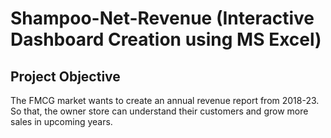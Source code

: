 # Shampoo-Net-Revenue (Interactive Dashboard Creation using MS Excel)
## Project Objective
The FMCG market wants to create an annual revenue report from 2018-23. So that, the owner store can understand their customers and grow more sales in upcoming years.
